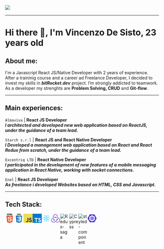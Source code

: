 <img src="https://media-exp1.licdn.com/dms/image/C4D16AQECHkAN6s-XKQ/profile-displaybackgroundimage-shrink_350_1400/0/1616163360749?e=1639612800&v=beta&t=0YfZ4ITf6E0xubKOU7oIF-zdGuMFlql_AM7O3ogOftY" >

---

# Hi there 👋, I'm Vincenzo De Sisto, 23 years old

## About me:
I'm a Javascript React JS/Native Developer with 2 years of experience.
After a traininig course and a career ad Freelance Developer, I decided to invest my skills in **_bitRocket.dev_** project. I’m strongly addicted to teamwork. As a developer my strenghts are **Problem Solving, CRUD** and **Git-flow**.

---

## Main experiences:

`Almaviva` | **React JS Developer**<br />
 ***I architected and developed new web application based on ReactJS, under the guidance of a team lead.*** <br />
 
`Starch s.r.l` | **React JS and React Native Developer**<br />
 ***I Developed a management web application based on React and React Redux from scratch, under the guidance of a team lead.*** <br />

`Excentriq LTD` | **React Native Developer**<br />
 ***I participated in the development of new features of a mobile messaging application in React Native, working with socket connections.*** <br />

`Enel` | **React JS Developer**<br />
 ***As freelance i developed Websites based on HTML, CSS and Javascript.*** <br />

---

## Tech Stack:
[<img align="left" alt="HTML5" width="30px" src="https://raw.githubusercontent.com/github/explore/80688e429a7d4ef2fca1e82350fe8e3517d3494d/topics/html/html.png" />][html5]
[<img align="left" alt="CSS" width="30px" src="https://raw.githubusercontent.com/github/explore/80688e429a7d4ef2fca1e82350fe8e3517d3494d/topics/css/css.png" />][css]
[<img align="left" alt="JS" width="30px" src="https://raw.githubusercontent.com/github/explore/80688e429a7d4ef2fca1e82350fe8e3517d3494d/topics/javascript/javascript.png" />][js]
[<img align="left" alt="TS" width="30px" src="https://raw.githubusercontent.com/github/explore/80688e429a7d4ef2fca1e82350fe8e3517d3494d/topics/typescript/typescript.png" />][ts]
[<img align="left" alt="React" width="30px" src="https://raw.githubusercontent.com/github/explore/80688e429a7d4ef2fca1e82350fe8e3517d3494d/topics/react/react.png" />][react]
[<img align="left" alt="Redux" width="30px" src="https://raw.githubusercontent.com/github/explore/80688e429a7d4ef2fca1e82350fe8e3517d3494d/topics/redux/redux.png" />][redux]
[<img align="left" alt="Redux-saga" width="30px" src="https://redux-saga.js.org//img/Redux-Saga-Logo-Portrait.png" />][redux-saga]
[<img align="left" alt="Cypress" width="30px" src="https://encrypted-tbn0.gstatic.com/images?q=tbn:ANd9GcTBNI2O14xx9s1OidGqEuN9HTH85uOnrTDYke3QK2zYSQ4VLTMXlvHWPSgNCjMLJODdel8&usqp=CAU" />][cypress]
[<img align="left" alt="styled-component" width="30px" src="https://raw.githubusercontent.com/styled-components/brand/master/styled-components.png" />][styled-components]
[<img align="left" alt="eslint" width="30px" src="https://raw.githubusercontent.com/github/explore/80688e429a7d4ef2fca1e82350fe8e3517d3494d/topics/eslint/eslint.png" />][eslint]

[html5]: https://github.com/topics/html
[css]: https://github.com/topics/css
[js]: https://github.com/topics/javascript
[ts]: https://github.com/microsoft/TypeScript
[react]: https://github.com/facebook/react
[redux]: https://github.com/reduxjs/redux
[redux-saga]: https://github.com/reduxjs/redux
[cypress]: https://github.com/cypress-io/cypress
[styled-components]: https://github.com/styled-components/styled-components
[eslint]: https://github.com/eslint/eslint


<!--
**vincenzo-bitrocketdev/vincenzo-bitrocketdev** is a ✨ _special_ ✨ repository because its `README.md` (this file) appears on your GitHub profile.

Here are some ideas to get you started:

- 🔭 I’m currently working on ...
- 🌱 I’m currently learning ...
- 👯 I’m looking to collaborate on ...
- 🤔 I’m looking for help with ...
- 💬 Ask me about ...
- 📫 How to reach me: ...
- 😄 Pronouns: ...
- ⚡ Fun fact: ...
-->
